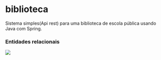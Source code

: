 # biblioteca
Sistema simples(Api rest) para uma biblioteca de escola pública usando Java com Spring.

### Entidades relacionais

![]((https://imgur.com/3A4MAql))

